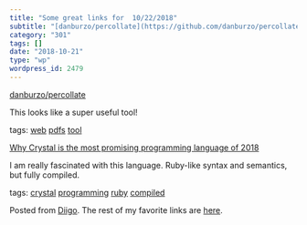 ```yaml
---
title: "Some great links for  10/22/2018"
subtitle: "[danburzo/percollate](https://github.com/danburzo/percollate)"
category: "301"
tags: []
date: "2018-10-21"
type: "wp"
wordpress_id: 2479
---
```

[danburzo/percollate](https://github.com/danburzo/percollate) 

This looks like a super useful tool!

 tags: [web](https://www.diigo.com/user/pitosalas/web) [pdfs](https://www.diigo.com/user/pitosalas/pdfs) [tool](https://www.diigo.com/user/pitosalas/tool)

 [Why Crystal is the most promising programming language of 2018](https://medium.com/@DuroSoft/why-crystal-is-the-most-promising-programming-language-of-2018-aad669d8344f) 

I am really fascinated with this language. Ruby-like syntax and semantics, but fully compiled.

 tags: [crystal](https://www.diigo.com/user/pitosalas/crystal) [programming](https://www.diigo.com/user/pitosalas/programming) [ruby](https://www.diigo.com/user/pitosalas/ruby) [compiled](https://www.diigo.com/user/pitosalas/compiled)

Posted from [Diigo](https://www.diigo.com). The rest of my favorite links are [here](https://www.diigo.com/user/pitosalas).